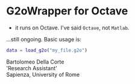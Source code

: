 # G2oWrapper for Octave #

* it runs on Octave. I've said `Octave`, not `Matlab`.

...still ongoing. Basic usage is:

```Matlab
data = load_g2o("my_file.g2o")
```


Bartolomeo Della Corte<br>
'Research Assistant'<br>
Sapienza, University of Rome<br>
